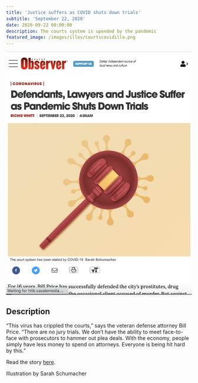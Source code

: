 ```yaml
---
title: 'Justice suffers as COVID shuts down trials'
subtitle: 'September 22, 2020'
date: 2020-09-22 00:00:00
description: The courts system is upended by the pandemic 
featured_image: /images/illos/courtscovidillo.png
---
```


![](/images/illos/covidcourtsweb.jpg)

## Description
“This virus has crippled the courts,” says the veteran defense attorney Bill Price. “There are no jury trials. We don’t have the ability to meet face-to-face with prosecutors to hammer out plea deals. With the economy, people simply have less money to spend on attorneys. Everyone is being hit hard by this.”

Read the story [here](https://www.dallasobserver.com/news/pandemic-jury-trials-dallas-defendants-lawyers-11944968). 

Illustration by Sarah Schumacher